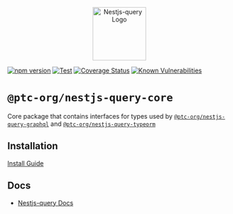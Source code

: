 <p align="center">
  <a href="https://tripss.github.io/nestjs-query" target="blank"><img src="https://tripss.github.io/nestjs-query/img/logo.svg" width="120" alt="Nestjs-query Logo" /></a>
</p>

[![npm version](https://img.shields.io/npm/v/@ptc-org/nestjs-query-core.svg)](https://www.npmjs.org/package/@ptc-org/nestjs-query-core)
[![Test](https://github.com/tripss/nestjs-query/workflows/Test/badge.svg?branch=master)](https://github.com/tripss/nestjs-query/actions?query=workflow%3ATest+and+branch%3Amaster+)
[![Coverage Status](https://coveralls.io/repos/github/tripss/nestjs-query/badge.svg?branch=master)](https://coveralls.io/github/tripss/nestjs-query?branch=master)
[![Known Vulnerabilities](https://snyk.io/test/github/tripss/nestjs-query/badge.svg?targetFile=packages/core/package.json)](https://snyk.io/test/github/tripss/nestjs-query?targetFile=packages/core/package.json)

# `@ptc-org/nestjs-query-core`

Core package that contains interfaces for types used by [`@ptc-org/nestjs-query-graphql`](../query-graphql) and [`@ptc-org/nestjs-query-typeorm`](../query-typeorm)

## Installation

[Install Guide](https://tripss.github.io/nestjs-query/docs/introduction/install)

## Docs

* [Nestjs-query Docs](https://tripss.github.io/nestjs-query/docs/introduction/getting-started)


